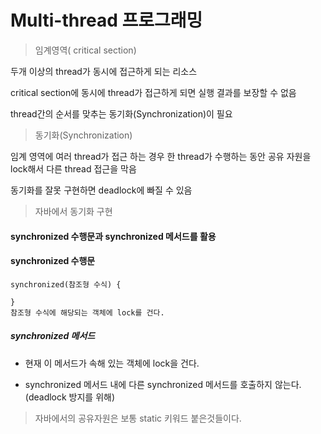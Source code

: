 

# Multi-thread 프로그래밍

> 임계영역( critical section)

두개 이상의 thread가 동시에 접근하게 되는 리소스

critical section에 동시에 thread가 접근하게 되면 실행 결과를 보장할 수 없음

thread간의 순서를 맞추는 동기화(Synchronization)이 필요

> 동기화(Synchronization)

임계 영역에 여러 thread가 접근 하는 경우 한 thread가 수행하는 동안 공유 자원을 lock해서 다른 thread 접근을 막음

동기화를 잘못 구현하면 deadlock에 빠질 수 있음


> 자바에서 동기화 구현

#### synchronized 수행문과 synchronized 메서드를 활용

#### synchronized 수행문
  ```
  synchronized(참조형 수식) {
    
  }
  참조형 수식에 해당되는 객체에 lock를 건다.
  ```
##### synchronized 메서드

+ 현재 이 메서드가 속해 있는 객체에 lock을 건다.
  
+ synchronized 메서드 내에 다른 synchronized 메서드를 호출하지 않는다.(deadlock 방지를 위해)
  
 > 자바에서의 공유자원은 보통 static 키워드 붙은것들이다.
  
